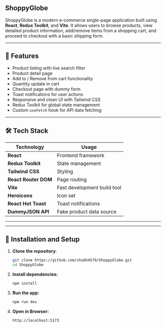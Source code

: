 ## ShoppyGlobe

ShoppyGlobe is a modern e-commerce single-page application built using **React**, **Redux Toolkit**, and **Vite**. It allows users to browse products, view detailed product information, add/remove items from a shopping cart, and proceed to checkout with a basic shipping form.

---

## 🚀 Features

- Product listing with live search filter
- Product detail page
- Add to / Remove from cart functionality
- Quantity update in cart
- Checkout page with dummy form
- Toast notifications for user actions
- Responsive and clean UI with Tailwind CSS
- Redux Toolkit for global state management
- Custom `useFetch` hook for API data fetching

---

## 🛠️ Tech Stack

| Technology           | Usage                       |
| -------------------- | --------------------------- |
| **React**            | Frontend framework          |
| **Redux Toolkit**    | State management            |
| **Tailwind CSS**     | Styling                     |
| **React Router DOM** | Page routing                |
| **Vite**             | Fast development build tool |
| **Heroicons**        | Icon set                    |
| **React Hot Toast**  | Toast notifications         |
| **DummyJSON API**    | Fake product data source    |

---

---

## 🔧 Installation and Setup

1. **Clone the repository**:
   ```bash
   git clone https://github.com/shubh4579/ShoppyGlobe.git
   cd ShoppyGlobe
   ```
2. **Install dependencies:**
   ```bash
   npm install
   ```
3. **Run the app:**
   ```bash
   npm run dev
   ```
4. **Open in Browser:**
   ```bash
   http://localhost:5173
   ```
